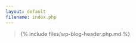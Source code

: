 ```yaml
---
layout: default
filename: index.php
---
```


<blockquote>

{% include files/wp-blog-header.php.md %}

</blockquote>
